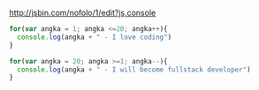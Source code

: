 http://jsbin.com/nofolo/1/edit?js,console

```javascript
for(var angka = 1; angka <=20; angka++){
  console.log(angka + " - I love coding")
}

for(var angka = 20; angka >=1; angka--){
  console.log(angka + " - I will become fullstack developer")
}
```